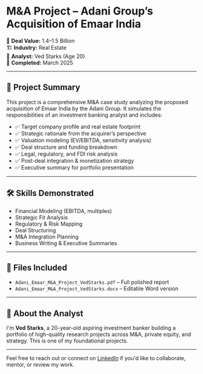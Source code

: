# M&A Project – Adani Group’s Acquisition of Emaar India

📁 **Deal Value:** $1.4–$1.5 Billion  
🏗 **Industry:** Real Estate  
🧠 **Analyst:** Ved Starks (Age 20)  
📅 **Completed:** March 2025

---

## 🧾 Project Summary

This project is a comprehensive M&A case study analyzing the proposed acquisition of Emaar India by the Adani Group. It simulates the responsibilities of an investment banking analyst and includes:

- ✅ Target company profile and real estate footprint
- ✅ Strategic rationale from the acquirer’s perspective
- ✅ Valuation modeling (EV/EBITDA, sensitivity analysis)
- ✅ Deal structure and funding breakdown
- ✅ Legal, regulatory, and FDI risk analysis
- ✅ Post-deal integration & monetization strategy
- ✅ Executive summary for portfolio presentation

---

## 🛠 Skills Demonstrated

- Financial Modeling (EBITDA, multiples)
- Strategic Fit Analysis
- Regulatory & Risk Mapping
- Deal Structuring
- M&A Integration Planning
- Business Writing & Executive Summaries

---

## 📄 Files Included

- `Adani_Emaar_M&A_Project_VedStarks.pdf` – Full polished report  
- `Adani_Emaar_M&A_Project_VedStarks.docx` – Editable Word version  


---

## 📎 About the Analyst

I'm **Ved Starks**, a 20-year-old aspiring investment banker building a portfolio of high-quality research projects across M&A, private equity, and strategy. This is one of my foundational projects.

---

Feel free to reach out or connect on [LinkedIn](#) if you'd like to collaborate, mentor, or review my work.

